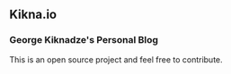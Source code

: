 ## Kikna.io
### George Kiknadze's Personal Blog

This is an open source project and feel free to contribute.